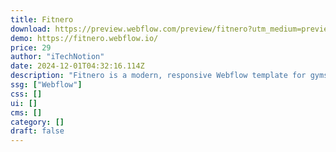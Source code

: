```yaml
---
title: Fitnero
download: https://preview.webflow.com/preview/fitnero?utm_medium=preview_link&utm_source=designer&utm_content=fitnero&preview=08440418efe6a74b2a5b93f400b56915&workflow=preview
demo: https://fitnero.webflow.io/
price: 29
author: "iTechNotion"
date: 2024-12-01T04:32:16.114Z
description: "Fitnero is a modern, responsive Webflow template for gyms and fitness centers. With a dark theme, SEO-friendly design, and customizable features, it’s perfect for showcasing your services effectively."
ssg: ["Webflow"]
css: []
ui: []
cms: []
category: []
draft: false
---
```

